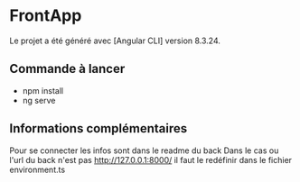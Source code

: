 # FrontApp

Le projet a été généré avec [Angular CLI] version 8.3.24.

## Commande à lancer

- npm install
- ng serve

## Informations complémentaires

Pour se connecter les infos sont dans le readme du back
Dans le cas ou l'url du back n'est pas http://127.0.0.1:8000/ il faut le redéfinir dans le fichier environment.ts
